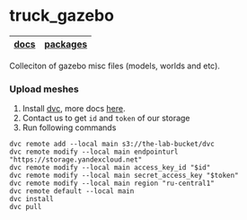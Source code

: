 # truck_gazebo

| [**docs**](../../doc/README.md) | [**packages**](../README.md) |
|---------------------------------|------------------------------|


Colleciton of gazebo misc files (models, worlds and etc).

### Upload meshes
1. Install [dvc](https://dvc.org/doc/install), more docs [here](https://dvc.org/doc/command-reference).
2. Contact us to get `id` and `token` of our storage
3. Run following commands

```
dvc remote add --local main s3://the-lab-bucket/dvc
dvc remote modify --local main endpointurl "https://storage.yandexcloud.net"
dvc remote modify --local main access_key_id "$id"
dvc remote modify --local main secret_access_key "$token"
dvc remote modify --local main region "ru-central1"
dvc remote default --local main
dvc install
dvc pull
```
